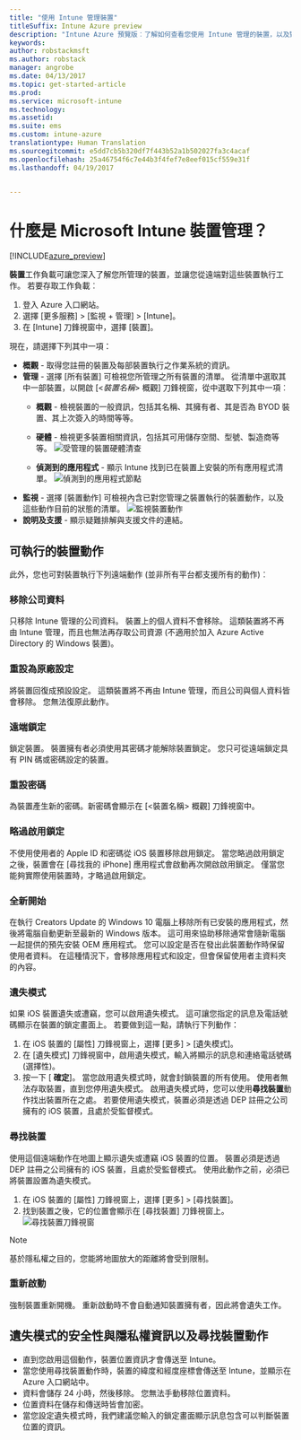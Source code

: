 ```yaml
---
title: "使用 Intune 管理裝置"
titleSuffix: Intune Azure preview
description: "Intune Azure 預覽版︰了解如何查看您使用 Intune 管理的裝置，以及對這些裝置執行各種動作。"
keywords: 
author: robstackmsft
ms.author: robstack
manager: angrobe
ms.date: 04/13/2017
ms.topic: get-started-article
ms.prod: 
ms.service: microsoft-intune
ms.technology: 
ms.assetid: 
ms.suite: ems
ms.custom: intune-azure
translationtype: Human Translation
ms.sourcegitcommit: e5dd7cb5b320df7f443b52a1b502027fa3c4acaf
ms.openlocfilehash: 25a46754f6c7e44b3f4fef7e8eef015cf559e31f
ms.lasthandoff: 04/19/2017


---
```


# <a name="what-is-microsoft-intune-device-management"></a>什麼是 Microsoft Intune 裝置管理？


[!INCLUDE[azure_preview](../includes/azure_preview.md)]

**裝置**工作負載可讓您深入了解您所管理的裝置，並讓您從遠端對這些裝置執行工作。 若要存取工作負載︰

1. 登入 Azure 入口網站。
2. 選擇 [更多服務]  >  [監視 + 管理]  >  [Intune]。
3. 在 [Intune] 刀鋒視窗中，選擇 [裝置]。

現在，請選擇下列其中一項：

- **概觀** - 取得您註冊的裝置及每部裝置執行之作業系統的資訊。
- **管理** - 選擇 [所有裝置] 可檢視您所管理之所有裝置的清單。
    從清單中選取其中一部裝置，以開啟 [<*裝置名稱*>  概觀] 刀鋒視窗，從中選取下列其中一項︰
    - **概觀** - 檢視裝置的一般資訊，包括其名稱、其擁有者、其是否為 BYOD 裝置、其上次簽入的時間等等。

    - **硬體** - 檢視更多裝置相關資訊，包括其可用儲存空間、型號、製造商等等。
    ![受管理的裝置硬體清查](./media/hardware-inventory.png)
    - **偵測到的應用程式** - 顯示 Intune 找到已在裝置上安裝的所有應用程式清單。
    ![偵測到的應用程式節點](./media/detected-applications.png)
- **監視** - 選擇 [裝置動作] 可檢視內含已對您管理之裝置執行的裝置動作，以及這些動作目前的狀態的清單。
![監視裝置動作](./media/monitor-device-actions.png)
- **說明及支援** - 顯示疑難排解與支援文件的連結。

## <a name="available-device-actions"></a>可執行的裝置動作

此外，您也可對裝置執行下列遠端動作 (並非所有平台都支援所有的動作)︰

### <a name="remove-company-data"></a>**移除公司資料**
只移除 Intune 管理的公司資料。 裝置上的個人資料不會移除。 這類裝置將不再由 Intune 管理，而且也無法再存取公司資源 (不適用於加入 Azure Active Directory 的 Windows 裝置)。

### <a name="factory-reset"></a>**重設為原廠設定**
將裝置回復成預設設定。 這類裝置將不再由 Intune 管理，而且公司與個人資料皆會移除。 您無法復原此動作。

### <a name="remote-lock"></a>**遠端鎖定**
鎖定裝置。 裝置擁有者必須使用其密碼才能解除裝置鎖定。 您只可從遠端鎖定具有 PIN 碼或密碼設定的裝置。

### <a name="reset-passcode"></a>**重設密碼**
為裝置產生新的密碼。新密碼會顯示在 [<裝置名稱> 概觀] 刀鋒視窗中。

### <a name="bypass-activation-lock"></a>**略過啟用鎖定**
不使用使用者的 Apple ID 和密碼從 iOS 裝置移除啟用鎖定。 當您略過啟用鎖定之後，裝置會在 [尋找我的 iPhone] 應用程式會啟動再次開啟啟用鎖定。 僅當您能夠實際使用裝置時，才略過啟用鎖定。

### <a name="fresh-start"></a>**全新開始**

在執行 Creators Update 的 Windows 10 電腦上移除所有已安裝的應用程式，然後將電腦自動更新至最新的 Windows 版本。
這可用來協助移除通常會隨新電腦一起提供的預先安裝 OEM 應用程式。 您可以設定是否在發出此裝置動作時保留使用者資料。 在這種情況下，會移除應用程式和設定，但會保留使用者主資料夾的內容。


### <a name="lost-mode"></a>**遺失模式**
如果 iOS 裝置遺失或遭竊，您可以啟用遺失模式。 這可讓您指定的訊息及電話號碼顯示在裝置的鎖定畫面上。 若要做到這一點，請執行下列動作：
1.    在 iOS 裝置的 [屬性] 刀鋒視窗上，選擇 [更多]  >  [遺失模式]。
2.    在 [遺失模式] 刀鋒視窗中，啟用遺失模式，輸入將顯示的訊息和連絡電話號碼 (選擇性)。
3.    按一下 [ **確定**]。
當您啟用遺失模式時，就會封鎖裝置的所有使用。 使用者無法存取裝置，直到您停用遺失模式。 啟用遺失模式時，您可以使用**尋找裝置**動作找出裝置所在之處。
若要使用遺失模式，裝置必須是透過 DEP 註冊之公司擁有的 iOS 裝置，且處於受監督模式。

### <a name="locate-device"></a>**尋找裝置**
使用這個遠端動作在地圖上顯示遺失或遭竊 iOS 裝置的位置。 裝置必須是透過 DEP 註冊之公司擁有的 iOS 裝置，且處於受監督模式。 使用此動作之前，必須已將裝置設置為遺失模式。
1.    在 iOS 裝置的 [屬性] 刀鋒視窗上，選擇 [更多]  >  [尋找裝置]。
2.    找到裝置之後，它的位置會顯示在 [尋找裝置] 刀鋒視窗上。
    ![尋找裝置刀鋒視窗](./media/locate-device.png)

>[!NOTE]
>基於隱私權之目的，您能將地圖放大的距離將會受到限制。

### <a name="restart"></a>**重新啟動**
強制裝置重新開機。 重新啟動時不會自動通知裝置擁有者，因此將會遺失工作。


## <a name="security-and-privacy-information-for-the-lost-mode-and-locate-device-actions"></a>遺失模式的安全性與隱私權資訊以及尋找裝置動作
- 直到您啟用這個動作，裝置位置資訊才會傳送至 Intune。
- 當您使用尋找裝置動作時，裝置的緯度和經度座標會傳送至 Intune，並顯示在 Azure 入口網站中。
- 資料會儲存 24 小時，然後移除。 您無法手動移除位置資料。
- 位置資料在儲存和傳送時皆會加密。
- 當您設定遺失模式時，我們建議您輸入的鎖定畫面顯示訊息包含可以判斷裝置位置的資訊。

